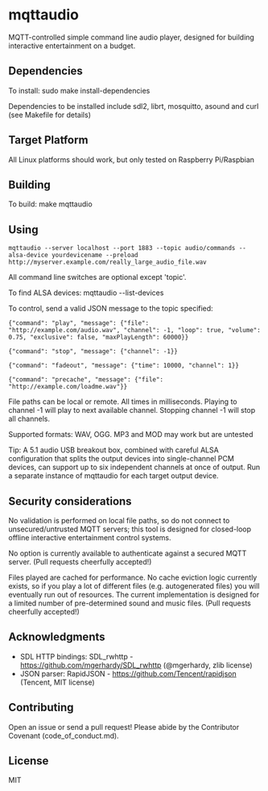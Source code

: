 # mqttaudio
MQTT-controlled simple command line audio player, designed for building interactive entertainment on a budget.

## Dependencies
To install:  sudo make install-dependencies

Dependencies to be installed include sdl2, librt, mosquitto, asound and curl (see Makefile for details)

## Target Platform
All Linux platforms should work, but only tested on Raspberry Pi/Raspbian

## Building
To build:  make mqttaudio

## Using
    mqttaudio --server localhost --port 1883 --topic audio/commands --alsa-device yourdevicename --preload http://myserver.example.com/really_large_audio_file.wav

All command line switches are optional except 'topic'.

To find ALSA devices:  mqttaudio --list-devices

To control, send a valid JSON message to the topic specified:

    {"command": "play", "message": {"file": "http://example.com/audio.wav", "channel": -1, "loop": true, "volume": 0.75, "exclusive": false, "maxPlayLength": 60000}}

    {"command": "stop", "message": {"channel": -1}}

    {"command": "fadeout", "message": {"time": 10000, "channel": 1}}

    {"command": "precache", "message": {"file": "http://example.com/loadme.wav"}}

File paths can be local or remote.
All times in milliseconds.
Playing to channel -1 will play to next available channel. Stopping channel -1 will stop all channels.

Supported formats: WAV, OGG.  MP3 and MOD may work but are untested

Tip:  A 5.1 audio USB breakout box, combined with careful ALSA configuration that splits the output devices into single-channel PCM devices, can support up to six independent channels at once of output.  Run a separate instance of mqttaudio for each target output device.

## Security considerations
No validation is performed on local file paths, so do not connect to unsecured/untrusted MQTT servers; this tool is designed for closed-loop offline interactive entertainment control systems.

No option is currently available to authenticate against a secured MQTT server.  (Pull requests cheerfully accepted!)

Files played are cached for performance.  No cache eviction logic currently exists, so if you play a lot of different files (e.g. autogenerated files) you will eventually run out of resources.  The current implementation is designed for a limited number of pre-determined sound and music files.  (Pull requests cheerfully accepted!)

## Acknowledgments
- SDL HTTP bindings:  SDL_rwhttp - https://github.com/mgerhardy/SDL_rwhttp (@mgerhardy, zlib license)
- JSON parser:  RapidJSON - https://github.com/Tencent/rapidjson (Tencent, MIT license)

## Contributing
Open an issue or send a pull request!
Please abide by the Contributor Covenant (code_of_conduct.md).

## License
MIT
